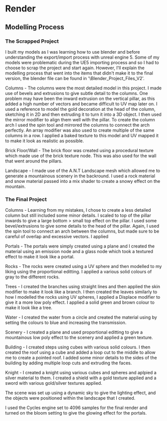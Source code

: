 # Render

## Modelling Process

### The Scrapped Project

I built my models as I was learning how to use blender and before understanding the export/import process with unreal engine 5. Some of my models were problematic during the UE5 importing process and so I had to choose to scrap the project and start again. However, I'll explain the modelling process that went into the items that didn't make it to the final version, the blender file can be found in '\Blender_Project_Files_V2'.

Columns - The columns were the most detailed model in this project. I made use of bevels and extrusions to give subtle detail to the columns. One problem may have been the inward extrusion on the vertical pillar, as this added a high number of vectors and became difficult to UV map later on. I used a reference to model the gold decoration at the head of the column, sketching it in 2D and then extruding it to turn it into a 3D object. I then used the mirror modifier to align them well with the pillar. To create the column arch I used the spin tool and mirrored the columns to connect the arch perfectly. An array modifier was also used to create multiple of the same columns in a row. I applied a baked texture to this model and UV mapped it to make it look as realistic as possible.

Brick Floor/Wall - The brick floor was created using a procedural texture which made use of the brick texture node. This was also used for the wall that went around the pillars.

Landscape - I made use of the A.N.T Landscape mesh which allowed me to generate a mountainous scenery in the backround. I used a rock material and snow material passed into a mix shader to create a snowy effect on the mountain.

### The Final Project

Columns - Learning from my mistakes, I chose to create a less detailed column but still included some minor details. I scaled to top of the pillar inwards to give a large bottom > small top effect on the pillar. I used some bevel/extrusions to give some details to the head of the pillar. Again, I used the spin tool to connect an arch between the columns, but made sure to be careful of overlap and excessive vectors. I applied

Portals - The portals were simply created using a plane and I created the material using an emission node and a glass node which took a textured effect to make it look like a portal.

Rocks - The rocks were created using a UV sphere and then modelled to my liking using the proportional editting. I applied a various solid colours of gray to the different rocks.

Trees - I created the branches using straight lines and then applied the skin modifier to make it look like a branch. I then created the leaves similarly to how I modelled the rocks using UV spheres, I applied a Displace modifier to give it a more low poly effect. I applied a solid green and brown colour to make it look like a tree.

Water - I created the water from a circle and created the material using by setting the colours to blue and increasing the transmission.

Scenery - I created a plane and used proportional editting to give a mountainous low poly effect to the scenery and applied a green texture.

Building - I created steps using cubes with various solid colours. I then created the roof using a cube and added a loop cut to the middle to allow me to create a pointed roof. I added some minor details to the sides of the building by adding multiple loop cuts and extruding the faces.

Knight - I created a knight using various cubes and spheres and aplpied a silver material to them. I created a shield with a gold texture applied and a sword with various gold/silver textures applied.

The scene was set up using a dynamic sky to give the lighting effect, and the objects were positioned within the landscape that I created.

I used the Cycles engine set to 4096 samples for the final render and turned on the bloom setting to give the glowing effect for the portals.
